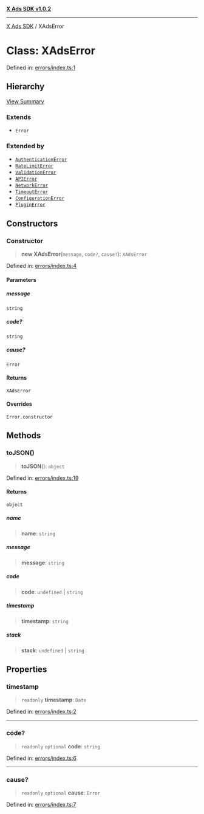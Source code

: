 [**X Ads SDK v1.0.2**](../README.md)

***

[X Ads SDK](../globals.md) / XAdsError

# Class: XAdsError

Defined in: [errors/index.ts:1](https://github.com/kage1020/x-ads-sdk/blob/main/src/errors/index.ts#L1)

## Hierarchy

[View Summary](../hierarchy.md)

### Extends

- `Error`

### Extended by

- [`AuthenticationError`](AuthenticationError.md)
- [`RateLimitError`](RateLimitError.md)
- [`ValidationError`](ValidationError.md)
- [`APIError`](APIError.md)
- [`NetworkError`](NetworkError.md)
- [`TimeoutError`](TimeoutError.md)
- [`ConfigurationError`](ConfigurationError.md)
- [`PluginError`](PluginError.md)

## Constructors

### Constructor

> **new XAdsError**(`message`, `code?`, `cause?`): `XAdsError`

Defined in: [errors/index.ts:4](https://github.com/kage1020/x-ads-sdk/blob/main/src/errors/index.ts#L4)

#### Parameters

##### message

`string`

##### code?

`string`

##### cause?

`Error`

#### Returns

`XAdsError`

#### Overrides

`Error.constructor`

## Methods

### toJSON()

> **toJSON**(): `object`

Defined in: [errors/index.ts:19](https://github.com/kage1020/x-ads-sdk/blob/main/src/errors/index.ts#L19)

#### Returns

`object`

##### name

> **name**: `string`

##### message

> **message**: `string`

##### code

> **code**: `undefined` \| `string`

##### timestamp

> **timestamp**: `string`

##### stack

> **stack**: `undefined` \| `string`

## Properties

### timestamp

> `readonly` **timestamp**: `Date`

Defined in: [errors/index.ts:2](https://github.com/kage1020/x-ads-sdk/blob/main/src/errors/index.ts#L2)

***

### code?

> `readonly` `optional` **code**: `string`

Defined in: [errors/index.ts:6](https://github.com/kage1020/x-ads-sdk/blob/main/src/errors/index.ts#L6)

***

### cause?

> `readonly` `optional` **cause**: `Error`

Defined in: [errors/index.ts:7](https://github.com/kage1020/x-ads-sdk/blob/main/src/errors/index.ts#L7)
